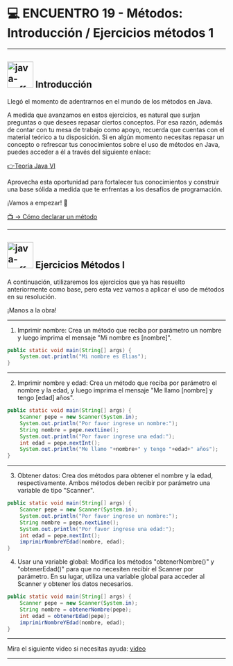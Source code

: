 # :computer: ENCUENTRO 19 - Métodos: Introducción / Ejercicios métodos 1

---

## <img width="60" height="60" src="https://img.icons8.com/plasticine/60/java-coffee-cup-logo.png" alt="java-coffee-cup-logo"/> Introducción

Llegó el momento de adentrarnos en el mundo de los métodos en Java.

A medida que avanzamos en estos ejercicios, es natural que surjan preguntas o que desees repasar ciertos conceptos. Por esa razón, además de contar con tu mesa de trabajo como apoyo, recuerda que cuentas con el material teórico a tu disposición. Si en algún momento necesitas repasar un concepto o refrescar tus conocimientos sobre el uso de métodos en Java, puedes acceder a él a través del siguiente enlace:

[👉Teoría Java VI](https://drive.google.com/file/d/1vufoL7tv_QmDQqcSz-s0o0q1qRK4tNDj/view)

Aprovecha esta oportunidad para fortalecer tus conocimientos y construir una base sólida a medida que te enfrentas a los desafíos de programación.

¡Vamos a empezar! 🚀

[:tv: -> Cómo declarar un método](https://www.youtube.com/watch?v=tgL8vcq052E)

---

## <img width="60" height="60" src="https://img.icons8.com/plasticine/60/java-coffee-cup-logo.png" alt="java-coffee-cup-logo"/> Ejercicios Métodos I

A continuación, utilizaremos los ejercicios que ya has resuelto anteriormente como base, pero esta vez vamos a aplicar el uso de métodos en su resolución. 

¡Manos a la obra!

---

1. Imprimir nombre: Crea un método que reciba por parámetro un nombre y luego imprima el mensaje "Mi nombre es [nombre]".

```Java
public static void main(String[] args) {
    System.out.println("Mi nombre es Elias");
}
```

---

2. Imprimir nombre y edad: Crea un método que reciba por parámetro el nombre y la edad, y luego imprima el mensaje "Me llamo [nombre] y tengo [edad] años".

```Java
public static void main(String[] args) {
    Scanner pepe = new Scanner(System.in);
    System.out.println("Por favor ingrese un nombre:");
    String nombre = pepe.nextLine();
    System.out.println("Por favor ingrese una edad:");
    int edad = pepe.nextInt();
    System.out.println("Me llamo "+nombre+" y tengo "+edad+" años");
}
```

---

3. Obtener datos: Crea dos métodos para obtener el nombre y la edad, respectivamente. Ambos métodos deben recibir por parámetro una variable de tipo "Scanner".

```Java
public static void main(String[] args) {
    Scanner pepe = new Scanner(System.in);
    System.out.println("Por favor ingrese un nombre:");
    String nombre = pepe.nextLine();
    System.out.println("Por favor ingrese una edad:");
    int edad = pepe.nextInt();
    imprimirNombreYEdad(nombre, edad);
}
```


4. Usar una variable global: Modifica los métodos "obtenerNombre()" y "obtenerEdad()" para que no necesiten recibir el Scanner por parámetro. En su lugar, utiliza una variable global para acceder al Scanner y obtener los datos necesarios.

```Java
public static void main(String[] args) {
    Scanner pepe = new Scanner(System.in);
    String nombre = obtenerNombre(pepe);
    int edad = obtenerEdad(pepe);
    imprimirNombreYEdad(nombre, edad);
}
```

---

Mira el siguiente video si necesitas ayuda: [video](https://youtu.be/JMk9Kn8Axis)

---



